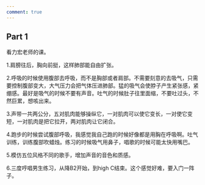 ```yaml
---
comment: true
---
```


## Part 1

看力宏老师的课。

1.肩膀往后，胸向前挺，这样肺部能自由扩张。

2.呼吸的时候使用腹部去呼吸，而不是胸部或者肩部。不需要刻意的去吸气，只需要控制腹部变大，大气压力会把气体压进肺部。猛的吸气会使脖子产生紧张感，紧绷感。最好是吸气的时候不要有声音。吐气的时候肚子往里面缩，不要吐过头，不然巨累，想咳出来。

3.声带一共两公分，五对肌肉能够操纵它，一对肌肉可以使它变长，一对使它变短，一对肌肉是把它拉开，两对肌肉让它闭合。

4.跑步的时候尝试腹部呼吸，我感觉我自己跑的时候好像都是用胸在呼吸啊。吐气训练，训练腹部吹蜡烛。练习的时候吸气用鼻子，唱歌的时候可能太快用嘴巴。

5.模仿五位风格不同的歌手，增加声音的音色和质感。

6.三度哼唱男生练习，从降B2开始，到high C结束。这个感觉好难，要入门一阵子。